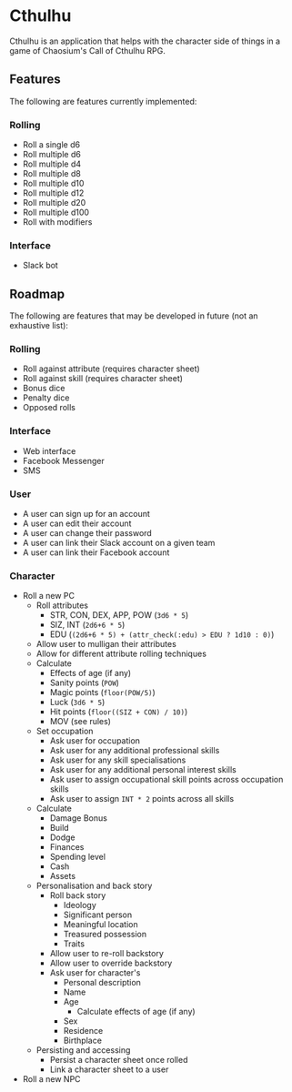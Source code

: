 # Cthulhu

Cthulhu is an application that helps with the character side of things in a game of Chaosium's Call of Cthulhu RPG.


## Features

The following are features currently implemented:

### Rolling

* Roll a single d6
* Roll multiple d6
* Roll multiple d4
* Roll multiple d8
* Roll multiple d10
* Roll multiple d12
* Roll multiple d20
* Roll multiple d100
* Roll with modifiers

### Interface

* Slack bot


## Roadmap

The following are features that may be developed in future (not an exhaustive list):

### Rolling

* Roll against attribute (requires character sheet)
* Roll against skill (requires character sheet)
* Bonus dice
* Penalty dice
* Opposed rolls

### Interface

* Web interface
* Facebook Messenger
* SMS

### User

* A user can sign up for an account
* A user can edit their account
* A user can change their password
* A user can link their Slack account on a given team
* A user can link their Facebook account

### Character

* Roll a new PC
  * Roll attributes
    * STR, CON, DEX, APP, POW (`3d6 * 5`)
    * SIZ, INT (`2d6+6 * 5`)
    * EDU (`(2d6+6 * 5) + (attr_check(:edu) > EDU ? 1d10 : 0)`)
  * Allow user to mulligan their attributes
  * Allow for different attribute rolling techniques
  * Calculate
    * Effects of age (if any)
    * Sanity points (`POW`)
    * Magic points (`floor(POW/5)`)
    * Luck (`3d6 * 5`)
    * Hit points (`floor((SIZ + CON) / 10)`)
    * MOV (see rules)
  * Set occupation
    * Ask user for occupation
    * Ask user for any additional professional skills
    * Ask user for any skill specialisations
    * Ask user for any additional personal interest skills
    * Ask user to assign occupational skill points across occupation skills
    * Ask user to assign `INT * 2` points across all skills
  * Calculate
    * Damage Bonus
    * Build
    * Dodge
    * Finances
     * Spending level
     * Cash
     * Assets
  * Personalisation and back story
    * Roll back story
      * Ideology
      * Significant person
      * Meaningful location
      * Treasured possession
      * Traits
    * Allow user to re-roll backstory
    * Allow user to override backstory
    * Ask user for character's
      * Personal description
      * Name
      * Age
        * Calculate effects of age (if any)
      * Sex
      * Residence
      * Birthplace
  * Persisting and accessing
    * Persist a character sheet once rolled
    * Link a character sheet to a user
* Roll a new NPC
